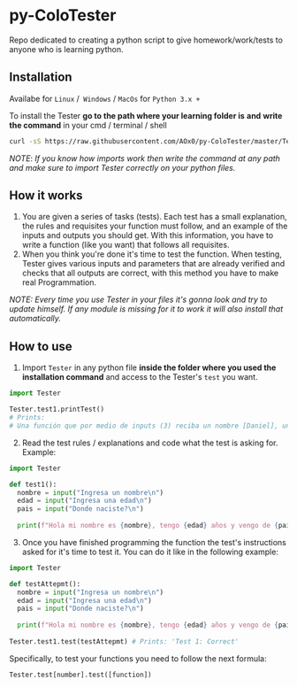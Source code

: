 # py-ColoTester

Repo dedicated to creating a python script to give homework/work/tests to anyone who is learning python. 



## Installation

Availabe for `Linux` /` Windows` / `MacOs` for `Python 3.x +`

 To install the Tester **go to the path where your learning folder is** **and** **write the command** in your cmd / terminal / shell

```bash
curl -sS https://raw.githubusercontent.com/AOx0/py-ColoTester/master/Tester.py -o Tester.py
```

*NOTE*: *If you know how imports work then write the command at any path and make sure to import Tester correctly on your python files.*



## How it works

1.  You are given a series of tasks (tests). Each test has a small explanation, the rules and requisites your function must follow, and an example of the inputs and outputs you should get. With this information, you have to write a function (like you want) that follows all requisites.
2.  When you think you're done it's time to test the function. When testing, Tester gives various inputs and parameters that are already verified and checks that all outputs are correct, with this method you have to make real Programmation.

*NOTE: Every time you use Tester in your files it's gonna look and try to update himself. If any module is missing for it to work it will also install that automatically.*



## How to use

1.  Import `Tester` in any python file **inside the folder where you used the installation command** and access to the Tester's `test` you want.

```python
import Tester

Tester.test1.printTest() 
# Prints:
# Una función que por medio de inputs (3) reciba un nombre [Daniel], una edad [27] y un país de origen [España] e imprima el mensaje 'Hola mi nombre es [NOMBRE], tengo [EDAD] años y vengo de [PAIS]' 
```



2.  Read the test rules / explanations and code what the test is asking for. Example:

```python
import Tester

def test1():
  nombre = input("Ingresa un nombre\n")
  edad = input("Ingresa una edad\n")
  pais = input("Donde naciste?\n")
  
  print(f"Hola mi nombre es {nombre}, tengo {edad} años y vengo de {pais}")
```



3.  Once you have finished programming the function the test's instructions asked for it's time to test it. You can do it like in the following example:

```python
import Tester

def testAttepmt():
  nombre = input("Ingresa un nombre\n")
  edad = input("Ingresa una edad\n")
  pais = input("Donde naciste?\n")
  
  print(f"Hola mi nombre es {nombre}, tengo {edad} años y vengo de {pais}")
 
Tester.test1.test(testAttepmt) # Prints: 'Test 1: Correct'
```

Specifically, to test your functions you need to follow the next formula:

```python
Tester.test[number].test([function])
```



